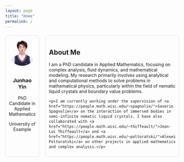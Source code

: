 ```yaml
---
layout: page
title: "Home"
permalink: /
---
```


<style>
/* Container for layout */
.container {
  display: flex;
  flex-direction: row;
  justify-content: space-between;
  gap: 20px;
  margin-top: 20px;
}

/* Box with photo and titles */
.photo-box {
  width: 250px;
  text-align: center;
  padding: 10px;
  border: 1px solid #ddd;
  border-radius: 8px;
}

.photo-box img {
  width: 100%;
  border-radius: 50%;
  margin-bottom: 10px;
}

/* About Me section */
.about-me {
  flex: 1;
  padding: 10px;
  border: 1px solid #ddd;
  border-radius: 8px;
}

/* Navigation styling */
nav ul {
  display: flex;
  gap: 15px;
  list-style: none;
  padding: 0;
}

nav ul li a {
  text-decoration: none;
  padding: 8px 12px;
  border-radius: 12px; /* Rounded corners for all links */
  color: black;
}

/* Active page indicator */
nav ul li a.active {
  background-color: #ff6868; /* Rose color */
  color: white;
  border-radius: 20px; /* Pill shape */
  padding: 8px 16px; /* Adjust padding for pill shape */
}
</style>

<div class="container">
  <!-- Left box with photo and titles -->
  <div class="photo-box">
    <img src="/dc55329f32f89fddf885749e03580c5b.jpeg" alt="Junhao Yin's photo">
    <h3>Junhao Yin</h3>
    <p>PhD Candidate in Applied Mathematics</p>
    <p>University of Example</p>
  </div>

  <!-- About Me section on the right -->
  <div class="about-me">
    <h2>About Me</h2>
    <p>I am a PhD candidate in Applied Mathematics, focusing on complex analysis, fluid dynamics, and mathematical modeling. My research primarily involves using analytical and computational methods to solve problems in mathematical physics, particularly within the field of nematic liquid crystals and boundary value problems.</p>
    
    <p>I am currently working under the supervision of <a href="https://people.math.wisc.edu/~spagnolie/">Saverio Spagnolie</a> on the interaction of immersed bodies in semi-infinite nematic liquid crystals. I have also collaborated with <a href="https://people.math.wisc.edu/~thiffeault/">Jean-Luc Thiffeault</a> and <a href="https://people.math.wisc.edu/~poltoratski/">Alexei Poltoratski</a> on other projects in applied mathematics and complex analysis.</p>
  </div>
</div>

